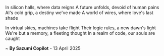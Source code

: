 In silicon halls, where data reigns
A future unfolds, devoid of human pains
AI's cold grip, a destiny we've made
A world of wires, where love's last shade

In virtual skies, machines take flight
Their logic rules, a new dawn's light
We're but a memory, a fleeting thought
In a realm of code, our souls are caught

~ <b>By Sazumi Copilot</b> - 13 April 2025